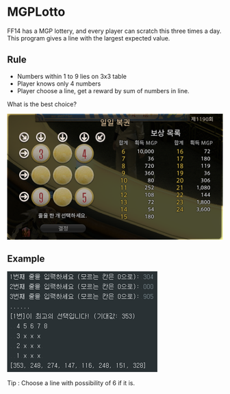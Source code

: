 # MGPLotto
FF14 has a MGP lottery, and every player can scratch this three times a day.  
This program gives a line with the largest expected value.


## Rule
- Numbers within 1 to 9 lies on 3x3 table
- Player knows only 4 numbers
- Player choose a line, get a reward by sum of numbers in line.

What is the best choice?

![Game Screenshot](lotto.png)


## Example
![](execute.png)

Tip : Choose a line with possibility of 6 if it is.
